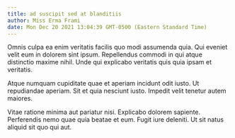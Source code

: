 ```yaml
---
title: ad suscipit sed at blanditiis
author: Miss Erma Frami
date: Mon Dec 20 2021 13:04:39 GMT-0500 (Eastern Standard Time)
---
```

Omnis culpa ea enim veritatis facilis quo modi assumenda quia. Qui eveniet velit eum in dolorem sint ipsum. Repellendus commodi in qui atque distinctio maxime nihil. Unde qui explicabo veritatis quis quia ipsam et veritatis.

 Atque numquam cupiditate quae et aperiam incidunt odit iusto. Ut repudiandae aperiam. Sit et quia nesciunt iusto. Impedit velit tenetur autem maiores.

 Vitae ratione minima aut pariatur nisi. Explicabo dolorem sapiente. Perferendis nemo quae quia beatae et eum. Fugit iure deleniti. Ut sit natus aliquid sit quo qui aut.